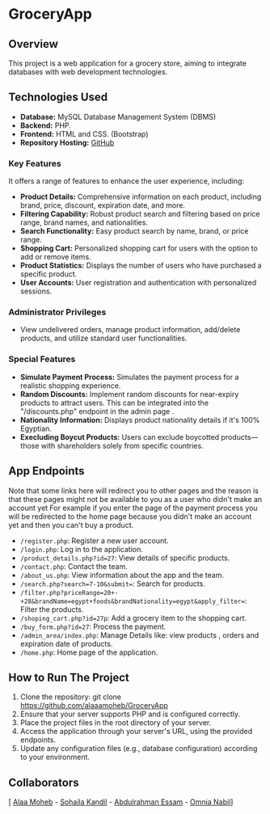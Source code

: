# GroceryApp

## Overview

This project is a web application for a grocery store, aiming to integrate databases with web development technologies. 

## Technologies Used

- **Database:** MySQL Database Management System (DBMS)
- **Backend:** PHP.
- **Frontend:** HTML and CSS. (Bootstrap)
- **Repository Hosting:** [GitHub](https://github.com/alaaamoheb/GroceryApp)

### Key Features
It offers a range of features to enhance the user experience, including:
- **Product Details:** Comprehensive information on each product, including brand, price, discount, expiration date, and more.
- **Filtering Capability:** Robust product search and filtering based on price range, brand names, and nationalities.
- **Search Functionality:** Easy product search by name, brand, or price range.
- **Shopping Cart:** Personalized shopping cart for users with the option to add or remove items.
- **Product Statistics:** Displays the number of users who have purchased a specific product.
- **User Accounts:** User registration and authentication with personalized sessions.

### Administrator Privileges
- View undelivered orders, manage product information, add/delete products, and utilize standard user functionalities.

### Special Features
- **Simulate Payment Process:** Simulates the payment process for a realistic shopping experience.
- **Random Discounts:** Implement random discounts for near-expiry products to attract users. This can be integrated into the "/discounts.php" endpoint in the admin page .
- **Nationality Information:** Displays product nationality details if it's 100% Egyptian.
- **Execluding Boycut Products:** Users can exclude boycotted products—those with shareholders solely from specific countries.
## App Endpoints
Note that some links here will redirect you to other pages and the reason is that these pages might not be available to you as a user who didn't make an account yet
For example if you enter the page of the payment process you will be redirected to the home page because you didn't make an account yet and then you can't buy a product.

- `/register.php`: Register a new user account.
- `/login.php`: Log in to the application.
- `/product_details.php?id=27`: View details of specific products.
- `/contact.php`: Contact the team.
- `/about_us.php`: View information about the app and the team.
- `/search.php?search=7-10&submit=`: Search for products.
- `/filter.php?priceRange=20+-+28&brandName=egypt+foods&brandNationality=egypt&apply_filter=`: Filter the products.
- `/shoping_cart.php?id=27p`: Add a grocery item to the shopping cart.
- `/buy_form.php?id=27`: Process the payment.
-  `/admin_area/index.php`: Manage Details like: view products , orders and expiration date of products.
-  `/home.php`: Home page of the application.



## How to Run The Project

1. Clone the repository:
 git clone https://github.com/alaaamoheb/GroceryApp
2. Ensure that your server supports PHP and is configured correctly.
3. Place the project files in the root directory of your server.
4. Access the application through your server's URL, using the provided endpoints.
5. Update any configuration files (e.g., database configuration) according to your environment.

## Collaborators
[ [Alaa Moheb](https://github.com/alaaamoheb) - [Sohaila Kandil](https://github.com/SohailaKandil) - [Abdulrahman Essam](https://github.com/A-Ess12) - [Omnia Nabil](https://github.com/omniaEjust)]

